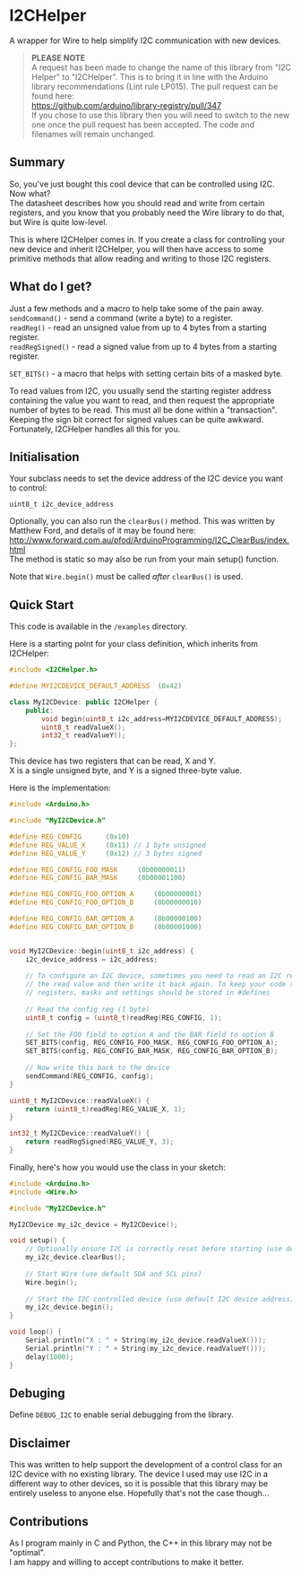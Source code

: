 I2CHelper
=========

A wrapper for Wire to help simplify I2C communication with new devices.

> **PLEASE NOTE**  
> A request has been made to change the name of this library from "I2C Helper"
> to "I2CHelper". This is to bring it in line with the Arduino library
> recommendations (Lint rule LP015). The pull request can be found here:  
> https://github.com/arduino/library-registry/pull/347  
> If you chose to use this library then you will need to switch to the new one
> once the pull request has been accepted. The code and filenames will remain
> unchanged.

## Summary

So, you've just bought this cool device that can be controlled using I2C. Now what?  
The datasheet describes how you should read and write from certain registers,
and you know that you probably need the Wire library to do that, but Wire is
quite low-level.

This is where I2CHelper comes in. If you create a class for controlling your
new device and inherit I2CHelper, you will then have access to some primitive
methods that allow reading and writing to those I2C registers.

## What do I get?

Just a few methods and a macro to help take some of the pain away.  
`sendCommand()` - send a command (write a byte) to a register.  
`readReg()` - read an unsigned value from up to 4 bytes from a starting register.  
`readRegSigned()` - read a signed value from up to 4 bytes from a starting register.  

`SET_BITS()` - a macro that helps with setting certain bits of a masked byte.

To read values from I2C, you usually send the starting register address
containing the value you want to read, and then request the appropriate number
of bytes to be read. This must all be done within a "transaction". Keeping the
sign bit correct for signed values can be quite awkward. Fortunately, I2CHelper
handles all this for you.

## Initialisation

Your subclass needs to set the device address of the I2C device you want to control:

`uint8_t i2c_device_address`

Optionally, you can also run the `clearBus()` method. This was written by
Matthew Ford, and details of it may be found here:  
http://www.forward.com.au/pfod/ArduinoProgramming/I2C_ClearBus/index.html   
The method is static so may also be run from your main setup() function.

Note that `Wire.begin()` must be called *after* `clearBus()` is used.


## Quick Start

This code is available in the `/examples` directory.

Here is a starting point for your class definition, which inherits from I2CHelper:

```c++
#include <I2CHelper.h>

#define MYI2CDEVICE_DEFAULT_ADDRESS  (0x42)

class MyI2CDevice: public I2CHelper {
    public:
        void begin(uint8_t i2c_address=MYI2CDEVICE_DEFAULT_ADDRESS);
        uint8_t readValueX();
        int32_t readValueY();
};
```

This device has two registers that can be read, X and Y.  
X is a single unsigned byte, and Y is a signed three-byte value.

Here is the implementation:

```c++
#include <Arduino.h>

#include "MyI2CDevice.h"

#define REG_CONFIG      (0x10)
#define REG_VALUE_X     (0x11) // 1 byte unsigned
#define REG_VALUE_Y     (0x12) // 3 bytes signed

#define REG_CONFIG_FOO_MASK     (0b00000011)
#define REG_CONFIG_BAR_MASK     (0b00001100)

#define REG_CONFIG_FOO_OPTION_A     (0b00000001)
#define REG_CONFIG_FOO_OPTION_B     (0b00000010)

#define REG_CONFIG_BAR_OPTION_A     (0b00000100)
#define REG_CONFIG_BAR_OPTION_B     (0b00001000)


void MyI2CDevice::begin(uint8_t i2c_address) {
    i2c_device_address = i2c_address;
    
    // To configure an I2C device, sometimes you need to read an I2C register, modify
    // the read value and then write it back again. To keep your code tidy, these
    // registers, masks and settings should be stored in #defines
    
    // Read the config reg (1 byte)
    uint8_t config = (uint8_t)readReg(REG_CONFIG, 1);
    
    // Set the FOO field to option A and the BAR field to option B
    SET_BITS(config, REG_CONFIG_FOO_MASK, REG_CONFIG_FOO_OPTION_A);
    SET_BITS(config, REG_CONFIG_BAR_MASK, REG_CONFIG_BAR_OPTION_B);
    
    // Now write this back to the device
    sendCommand(REG_CONFIG, config);
}

uint8_t MyI2CDevice::readValueX() {
    return (uint8_t)readReg(REG_VALUE_X, 1);
}

int32_t MyI2CDevice::readValueY() {
    return readRegSigned(REG_VALUE_Y, 3);
}
```

Finally, here's how you would use the class in your sketch:
```c++
#include <Arduino.h>
#include <Wire.h>

#include "MyI2CDevice.h"

MyI2CDevice my_i2c_device = MyI2CDevice();

void setup() {
    // Optionally ensure I2C is correctly reset before starting (use default SDA and SCL pins)
    my_i2c_device.clearBus();
    
    // Start Wire (use default SDA and SCL pins)
    Wire.begin();
    
    // Start the I2C controlled device (use default I2C device address)
    my_i2c_device.begin();
}

void loop() {
    Serial.println("X : " + String(my_i2c_device.readValueX()));
    Serial.println("Y : " + String(my_i2c_device.readValueY()));
    delay(1000);
}
```

## Debuging

Define `DEBUG_I2C` to enable serial debugging from the library.


## Disclaimer

This was written to help support the development of a control class for an I2C
device with no existing library. The device I used may use I2C in a different
way to other devices, so it is possible that this library may be entirely
useless to anyone else. Hopefully that's not the case though...


## Contributions

As I program mainly in C and Python, the C++ in this library may not be "optimal".  
I am happy and willing to accept contributions to make it better.
